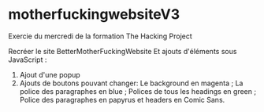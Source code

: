 # motherfuckingwebsiteV3

Exercie du mercredi de la formation The Hacking Project

Recréer le site BetterMotherFuckingWebsite
Et ajouts d'éléments sous JavaScript :

1) Ajout d'une popup
2) Ajouts de boutons pouvant changer: 
	Le background en magenta ;
	La police des paragraphes en blue ; 
	Polices de tous les headings en green ;
	Police des paragraphes en papyrus et headers en Comic Sans.
